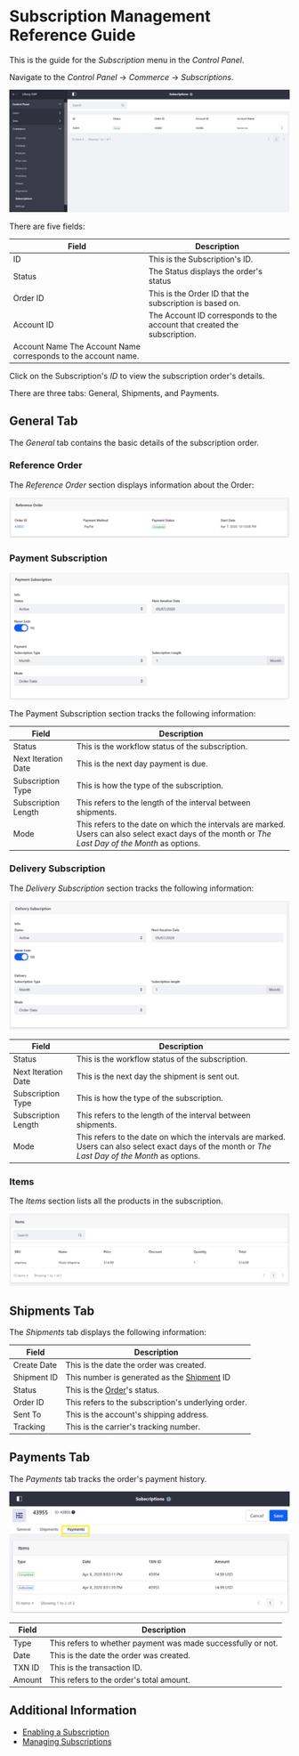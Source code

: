 # Subscription Management Reference Guide

This is the guide for the _Subscription_ menu in the _Control Panel_.

Navigate to the _Control Panel_ &rarr; _Commerce_ &rarr; _Subscriptions_.

![Subscriptions Management](./subscription-management-reference-guide/images/01.png)

There are five fields:

| Field | Description |
| --- | --- |
 ID | This is the Subscription's ID. |
| Status | The Status displays the order's status |
| Order ID | This is the Order ID that the subscription is based on. |
| Account ID | The Account ID corresponds to the account that created the subscription. |
| Account Name  The Account Name corresponds to the account name.||

Click on the Subscription's _ID_ to view the subscription order's details.

There are three tabs: General, Shipments, and Payments.

## General Tab

The _General_ tab contains the basic details of the subscription order.

### Reference Order

The _Reference Order_ section displays information about the Order:

![Payments section](./subscription-management-reference-guide/images/02.png)

### Payment Subscription

![Reference](./subscription-management-reference-guide/images/03.png)

The Payment Subscription section tracks the following information:

| Field | Description |
| --- | --- |
| Status | This is the workflow status of the subscription. |
| Next Iteration Date | This is the next day payment is due. |
| Subscription Type | This is how the type of the subscription. |
| Subscription Length | This refers to the length of the interval between shipments. |
| Mode | This refers to the date on which the intervals are marked. Users can also select exact days of the month or _The Last Day of the Month_ as options.  |

### Delivery Subscription

The _Delivery Subscription_ section tracks the following information:

![Delivery](./subscription-management-reference-guide/images/04.png)

| Field | Description |
| --- | --- |
| Status | This is the workflow status of the subscription. |
| Next Iteration Date | This is the next day the shipment is sent out. |
| Subscription Type | This is how the type of the subscription. |
| Subscription Length | This refers to the length of the interval between shipments. |
| Mode | This refers to the date on which the intervals are marked. Users can also select exact days of the month or _The Last Day of the Month_ as options.  |

### Items

The _Items_ section lists all the products in the subscription.

![Items](./subscription-management-reference-guide/images/05.png)

## Shipments Tab

The _Shipments_ tab displays the following information:

| Field | Description |
| --- | --- |
| Create Date | This is the date the order was created. |
| Shipment ID | This number is generated as the [Shipment](./managing-shipments/introduction-to-shipments.md) ID |
| Status | This is the [Order](./orders-menu.md)'s status. |
| Order ID | This refers to the subscription's underlying order. |
| Sent To | This is the account's shipping address. |
| Tracking | This is the carrier's tracking number. |

## Payments Tab

The _Payments_ tab tracks the order's payment history.

![Items](./subscription-management-reference-guide/images/07.png)

| Field | Description |
| --- | --- |
| Type | This refers to whether payment was made successfully or not. |
| Date | This is the date the order was created. |
| TXN ID | This is the transaction ID. |
| Amount | This refers to the order's total amount. |

## Additional Information

* [Enabling a Subscription](../managing-a-catalog/creating-and-managing-products/products/enabling-a-subscription.md)
* [Managing Subscriptions](./managing-subscriptions.md)
